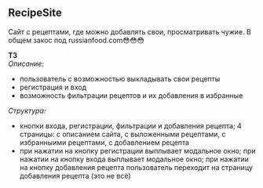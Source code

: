 ## RecipeSite
Сайт с рецептами, где можно добавлять свои, просматривать чужие. В общем закос под russianfood.com😳😳😳

**ТЗ**  
*Описание:*
- пользователь с возможностью выкладывать свои рецепты
- регистрация и вход
- возможность фильтрации рецептов и их добавления в избранные

*Структура:*
- кнопки входа, регистрации, фильтрации и добавления рецепта; 4 страницы: с описанием сайта, с выложенными рецептами, с избранныими рецептами, с добавлением рецепта
- при нажатии на кнопку регистрации выплывает модальное окно; при нажатии на кнопку входа выплывает модальное окно; при нажатии на кнопку добавления рецепта пользователь переходит на страницу добавления рецепта
  (это не всё)

  

